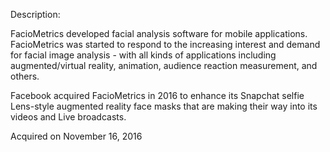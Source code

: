 Description:

FacioMetrics developed facial analysis software for mobile applications. FacioMetrics was started to respond to the increasing interest and demand for facial image analysis - with all kinds of applications including augmented/virtual reality, animation, audience reaction measurement, and others. 

Facebook acquired FacioMetrics in 2016 to enhance its Snapchat selfie Lens-style augmented reality face masks that are making their way into its videos and Live broadcasts.

Acquired on November 16, 2016